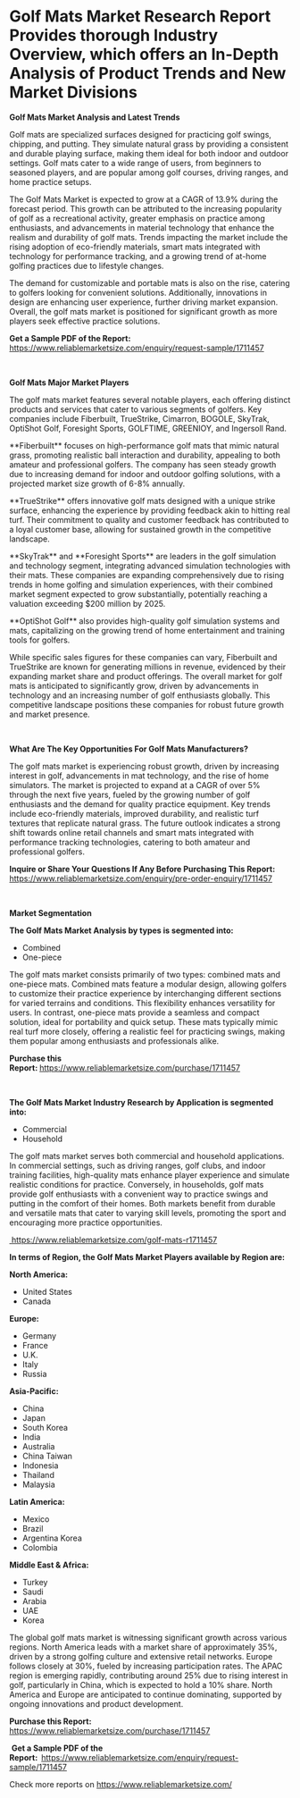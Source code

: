 <p><h1>Golf Mats Market Research Report Provides thorough Industry Overview, which offers an In-Depth Analysis of Product Trends and New Market Divisions</h1></p><p><strong>Golf Mats Market Analysis and Latest Trends</strong></p>
<p><p>Golf mats are specialized surfaces designed for practicing golf swings, chipping, and putting. They simulate natural grass by providing a consistent and durable playing surface, making them ideal for both indoor and outdoor settings. Golf mats cater to a wide range of users, from beginners to seasoned players, and are popular among golf courses, driving ranges, and home practice setups.</p><p>The Golf Mats Market is expected to grow at a CAGR of 13.9% during the forecast period. This growth can be attributed to the increasing popularity of golf as a recreational activity, greater emphasis on practice among enthusiasts, and advancements in material technology that enhance the realism and durability of golf mats. Trends impacting the market include the rising adoption of eco-friendly materials, smart mats integrated with technology for performance tracking, and a growing trend of at-home golfing practices due to lifestyle changes. </p><p>The demand for customizable and portable mats is also on the rise, catering to golfers looking for convenient solutions. Additionally, innovations in design are enhancing user experience, further driving market expansion. Overall, the golf mats market is positioned for significant growth as more players seek effective practice solutions.</p></p>
<p><strong>Get a Sample PDF of the Report:&nbsp;</strong> <a href="https://www.reliablemarketsize.com/enquiry/request-sample/1711457?utm_campaign=3564&utm_medium=2&utm_source=Github&utm_content=ia&utm_term=05042025&utm_id=golf-mats">https://www.reliablemarketsize.com/enquiry/request-sample/1711457</a></p>
<p>&nbsp;</p>
<p><strong>Golf Mats Major Market Players</strong></p>
<p><p>The golf mats market features several notable players, each offering distinct products and services that cater to various segments of golfers. Key companies include Fiberbuilt, TrueStrike, Cimarron, BOGOLE, SkyTrak, OptiShot Golf, Foresight Sports, GOLFTIME, GREENIOY, and Ingersoll Rand.</p><p>**Fiberbuilt** focuses on high-performance golf mats that mimic natural grass, promoting realistic ball interaction and durability, appealing to both amateur and professional golfers. The company has seen steady growth due to increasing demand for indoor and outdoor golfing solutions, with a projected market size growth of 6-8% annually.</p><p>**TrueStrike** offers innovative golf mats designed with a unique strike surface, enhancing the experience by providing feedback akin to hitting real turf. Their commitment to quality and customer feedback has contributed to a loyal customer base, allowing for sustained growth in the competitive landscape.</p><p>**SkyTrak** and **Foresight Sports** are leaders in the golf simulation and technology segment, integrating advanced simulation technologies with their mats. These companies are expanding comprehensively due to rising trends in home golfing and simulation experiences, with their combined market segment expected to grow substantially, potentially reaching a valuation exceeding $200 million by 2025.</p><p>**OptiShot Golf** also provides high-quality golf simulation systems and mats, capitalizing on the growing trend of home entertainment and training tools for golfers. </p><p>While specific sales figures for these companies can vary, Fiberbuilt and TrueStrike are known for generating millions in revenue, evidenced by their expanding market share and product offerings. The overall market for golf mats is anticipated to significantly grow, driven by advancements in technology and an increasing number of golf enthusiasts globally. This competitive landscape positions these companies for robust future growth and market presence.</p></p>
<p>&nbsp;</p>
<p><strong>What Are The Key Opportunities For Golf Mats Manufacturers?</strong></p>
<p><p>The golf mats market is experiencing robust growth, driven by increasing interest in golf, advancements in mat technology, and the rise of home simulators. The market is projected to expand at a CAGR of over 5% through the next five years, fueled by the growing number of golf enthusiasts and the demand for quality practice equipment. Key trends include eco-friendly materials, improved durability, and realistic turf textures that replicate natural grass. The future outlook indicates a strong shift towards online retail channels and smart mats integrated with performance tracking technologies, catering to both amateur and professional golfers.</p></p>
<p><strong>Inquire or Share Your Questions If Any Before Purchasing This Report:</strong> <a href="https://www.reliablemarketsize.com/enquiry/pre-order-enquiry/1711457?utm_campaign=3564&utm_medium=2&utm_source=Github&utm_content=ia&utm_term=05042025&utm_id=golf-mats">https://www.reliablemarketsize.com/enquiry/pre-order-enquiry/1711457</a></p>
<p>&nbsp;</p>
<p><strong>Market Segmentation</strong></p>
<p><strong>The Golf Mats Market Analysis by types is segmented into:</strong></p>
<p><ul><li>Combined</li><li>One-piece</li></ul></p>
<p><p>The golf mats market consists primarily of two types: combined mats and one-piece mats. Combined mats feature a modular design, allowing golfers to customize their practice experience by interchanging different sections for varied terrains and conditions. This flexibility enhances versatility for users. In contrast, one-piece mats provide a seamless and compact solution, ideal for portability and quick setup. These mats typically mimic real turf more closely, offering a realistic feel for practicing swings, making them popular among enthusiasts and professionals alike.</p></p>
<p><strong>Purchase this Report:&nbsp;</strong><a href="https://www.reliablemarketsize.com/purchase/1711457?utm_campaign=3564&utm_medium=2&utm_source=Github&utm_content=ia&utm_term=05042025&utm_id=golf-mats">https://www.reliablemarketsize.com/purchase/1711457</a></p>
<p>&nbsp;</p>
<p><strong>The Golf Mats Market Industry Research by Application is segmented into:</strong></p>
<p><ul><li>Commercial</li><li>Household</li></ul></p>
<p><p>The golf mats market serves both commercial and household applications. In commercial settings, such as driving ranges, golf clubs, and indoor training facilities, high-quality mats enhance player experience and simulate realistic conditions for practice. Conversely, in households, golf mats provide golf enthusiasts with a convenient way to practice swings and putting in the comfort of their homes. Both markets benefit from durable and versatile mats that cater to varying skill levels, promoting the sport and encouraging more practice opportunities.</p></p>
<p><a href="https://www.reliablemarketsize.com/golf-mats-r1711457?utm_campaign=3564&utm_medium=2&utm_source=Github&utm_content=ia&utm_term=05042025&utm_id=golf-mats">&nbsp;https://www.reliablemarketsize.com/golf-mats-r1711457</a></p>
<p><strong>In terms of Region, the Golf Mats Market Players available by Region are:</strong></p>
<p>
    <p> <strong> North America: </strong>
        <ul>
            <li>United States</li>
            <li>Canada</li>
        </ul>
        </p> 
    <p> <strong> Europe: </strong>
        <ul>
            <li>Germany</li>
            <li>France</li>
            <li>U.K.</li>
            <li>Italy</li>
            <li>Russia</li>
        </ul>
        </p> 
    <p> <strong> Asia-Pacific: </strong>
        <ul>
            <li>China</li>
            <li>Japan</li>
            <li>South Korea</li>
            <li>India</li>
            <li>Australia</li>
            <li>China Taiwan</li>
            <li>Indonesia</li>
            <li>Thailand</li>
            <li>Malaysia</li>
        </ul>
        </p> 
    <p> <strong> Latin America: </strong>
        <ul>
            <li>Mexico</li>
            <li>Brazil</li>
            <li>Argentina Korea</li>
            <li>Colombia</li>
        </ul>
        </p> 
    <p> <strong> Middle East & Africa: </strong>
        <ul>
            <li>Turkey</li>
            <li>Saudi</li>
            <li>Arabia</li>
            <li>UAE</li>
            <li>Korea</li>
        </ul>
    </p>
    </p>
<p><p>The global golf mats market is witnessing significant growth across various regions. North America leads with a market share of approximately 35%, driven by a strong golfing culture and extensive retail networks. Europe follows closely at 30%, fueled by increasing participation rates. The APAC region is emerging rapidly, contributing around 25% due to rising interest in golf, particularly in China, which is expected to hold a 10% share. North America and Europe are anticipated to continue dominating, supported by ongoing innovations and product development.</p></p>
<p><strong>Purchase this Report: </strong><a href="https://www.reliablemarketsize.com/purchase/1711457?utm_campaign=3564&utm_medium=2&utm_source=Github&utm_content=ia&utm_term=05042025&utm_id=golf-mats">https://www.reliablemarketsize.com/purchase/1711457</a></p>
<p>&nbsp;<strong>Get a Sample PDF of the Report:&nbsp;&nbsp;</strong><a href="https://www.reliablemarketsize.com/enquiry/request-sample/1711457?utm_campaign=3564&utm_medium=2&utm_source=Github&utm_content=ia&utm_term=05042025&utm_id=golf-mats">https://www.reliablemarketsize.com/enquiry/request-sample/1711457</a></p>
<p><strong></strong></p>
<p>Check more reports on <a href="https://www.reliablemarketsize.com/?utm_campaign=3564&utm_medium=2&utm_source=Github&utm_content=ia&utm_term=05042025&utm_id=golf-mats">https://www.reliablemarketsize.com/</a></p>